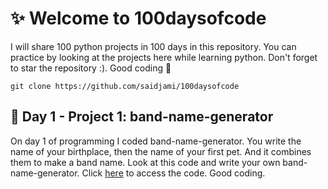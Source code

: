 # ✨ Welcome to 100daysofcode
I will share 100 python projects in 100 days in this repository. You can practice by looking at the projects here while learning python. Don't forget to star the repository :). Good coding 🎇

```
git clone https://github.com/saidjami/100daysofcode 
```
## 📌 Day 1 - Project 1: band-name-generator
On day 1 of programming I coded band-name-generator. You write the name of your birthplace, then the name of your first pet. And it combines them to make a band name. Look at this code and write your own band-name-generator. Click [here](https://github.com/saidjami/100daysofcode/tree/main/Day-1%20band-name-generator) to access the code. Good coding.
